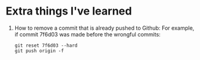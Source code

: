 <h1>Extra things I've learned</h1>

1. How to remove a commit that is already pushed to Github:
   For example, if commit 7f6d03 was made before the wrongful commits:
   ```
   git reset 7f6d03 --hard
   git push origin -f
   ```
